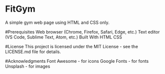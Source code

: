 # FitGym
A simple gym web page using HTML and CSS only.

#Prerequisites
Web browser (Chrome, Firefox, Safari, Edge, etc.)
Text editor (VS Code, Sublime Text, Atom, etc.)
Built With
HTML
CSS

#License
This project is licensed under the MIT License - see the LICENSE.md file for details.

#Acknowledgments
Font Awesome - for icons
Google Fonts - for fonts
Unsplash - for images
